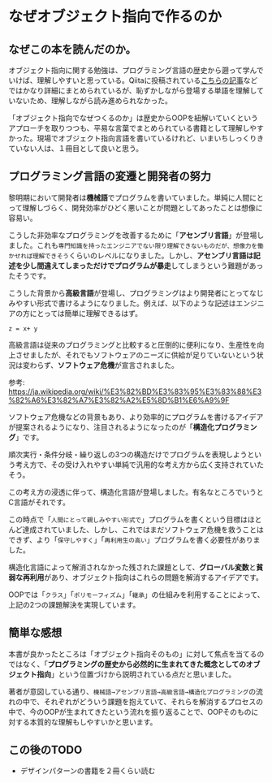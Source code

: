 # なぜオブジェクト指向で作るのか

## なぜこの本を読んだのか。

オブジェクト指向に関する勉強は、プログラミング言語の歴史から遡って学んでいけば、理解しやすいと思っている。Qiitaに投稿されている[こちらの記事](https://qiita.com/hirokidaichi/items/591ad96ab12938878fe1)などではかなり詳細にまとめられているが、恥ずかしながら登場する単語を理解していないため、理解しながら読み進められなかった。

「オブジェクト指向でなぜつくるのか」は歴史からOOPを紐解いていくというアプローチを取りつつも、平易な言葉でまとめられている書籍として理解しやすかった。現場でオブジェクト指向言語を書いているけれど、いまいちしっくりきていない人は、１冊目として良いと思う。


## プログラミング言語の変遷と開発者の努力

黎明期において開発者は**機械語**でプログラムを書いていました。単純に人間にとって理解しづらく、開発効率がひどく悪いことが問題としてあったことは想像に容易い。

こうした非効率なプログラミングを改善するために「**アセンブリ言語**」が登場しました。これも`専門知識を持ったエンジニアでない限り理解できないものだが、想像力を働かせれば理解できそう`くらいのレベルになりました。しかし、**アセンブリ言語は記述を少し間違えてしまっただけでプログラムが暴走**してしまうという難題があったそうです。

こうした背景から**高級言語**が登場し、プログラミングはより開発者にとってなじみやすい形式で書けるようになりました。例えば、以下のような記述はエンジニアの方にとっては簡単に理解できるはず。

```
z = x+ y
```

高級言語は従来のプログラミングと比較すると圧倒的に便利になり、生産性を向上させましたが、それでもソフトウェアのニーズに供給が足りていないという状況は変わらず、**ソフトウェア危機**が宣言されました。

参考: https://ja.wikipedia.org/wiki/%E3%82%BD%E3%83%95%E3%83%88%E3%82%A6%E3%82%A7%E3%82%A2%E5%8D%B1%E6%A9%9F

ソフトウェア危機などの背景もあり、より効率的にプログラムを書けるアイデアが提案されるようになり、注目されるようになったのが「**構造化プログラミング**」です。

順次実行・条件分岐・繰り返しの3つの構造だけでプログラムを表現しようという考え方で、その受け入れやすい単純で汎用的な考え方から広く支持されていたそう。

この考え方の浸透に伴って、構造化言語が登場しました。有名なところでいうとC言語がそれです。

この時点で「`人間にとって親しみやすい形式で`」プログラムを書くという目標はほとんど達成されていました、しかし、これではまだソフトウェア危機を救うことはできず、より「`保守しやすく`」「`再利用生の高い`」プログラムを書く必要性がありました。

構造化言語によって解消されなかった残された課題として、**グローバル変数**と**貧弱な再利用**があり、オブジェクト指向はこれらの問題を解消するアイデアです。

OOPでは「`クラス`」「`ポリモーフィズム`」「`継承`」の仕組みを利用することによって、上記の2つの課題解決を実現しています。

## 簡単な感想

本書が良かったところは「オブジェクト指向そのもの」に対して焦点を当てるのではなく、「**プログラミングの歴史から必然的に生まれてきた概念としてのオブジェクト指向**」という位置づけから説明されている点だと思いました。

著者が意図している通り、`機械語→アセンブリ言語→高級言語→構造化プログラミング`の流れの中で、それぞれがどういう課題を抱えていて、それらを解消するプロセスの中で、今のOOPが生まれてきたという流れを振り返ることで、OOPそのものに対する本質的な理解もしやすいかと思います。

## この後のTODO

- デザインパターンの書籍を２冊くらい読む
